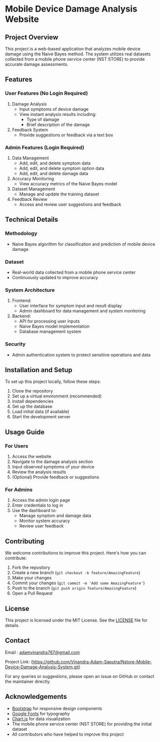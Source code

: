 # Mobile Device Damage Analysis Website

## Project Overview

This project is a web-based application that analyzes mobile device damage using the Naive Bayes method. The system utilizes real datasets collected from a mobile phone service center (NST STORE) to provide accurate damage assessments.

## Features

### User Features (No Login Required)
1. Damage Analysis
   - Input symptoms of device damage
   - View instant analysis results including:
     - Type of damage
     - Brief description of the damage
2. Feedback System
   - Provide suggestions or feedback via a text box

### Admin Features (Login Required)
1. Data Management
   - Add, edit, and delete symptom data
   - Add, edit, and delete symptom option data
   - Add, edit, and delete damage data
2. Accuracy Monitoring
   - View accuracy metrics of the Naive Bayes model
3. Dataset Management
   - Manage and update the training dataset
4. Feedback Review
   - Access and review user suggestions and feedback

## Technical Details

### Methodology
- Naive Bayes algorithm for classification and prediction of mobile device damage

### Dataset
- Real-world data collected from a mobile phone service center
- Continuously updated to improve accuracy

### System Architecture
1. Frontend:
   - User interface for symptom input and result display
   - Admin dashboard for data management and system monitoring
2. Backend:
   - API for processing user inputs
   - Naive Bayes model implementation
   - Database management system

### Security
- Admin authentication system to protect sensitive operations and data

## Installation and Setup

To set up this project locally, follow these steps:

1. Clone the repository
2. Set up a virtual environment (recommended)
3. Install dependencies
4. Set up the database
5. Load initial data (if available)
6. Start the development server

## Usage Guide

### For Users
1. Access the website
2. Navigate to the damage analysis section
3. Input observed symptoms of your device
4. Review the analysis results
5. (Optional) Provide feedback or suggestions

### For Admins
1. Access the admin login page
2. Enter credentials to log in
3. Use the dashboard to:
   - Manage symptom and damage data
   - Monitor system accuracy
   - Review user feedback

## Contributing

We welcome contributions to improve this project. Here's how you can contribute:

1. Fork the repository
2. Create a new branch (`git checkout -b feature/AmazingFeature`)
3. Make your changes
4. Commit your changes (`git commit -m 'Add some AmazingFeature'`)
5. Push to the branch (`git push origin feature/AmazingFeature`)
6. Open a Pull Request

## License

This project is licensed under the MIT License. See the [LICENSE](LICENSE) file for details.


## Contact

Email : adamvinandra767@gmail.com

Project Link: (https://github.com/Vinandra-Adam-Saputra/Nstore-Mobile-Device-Damage-Analysis-System.git)

For any queries or suggestions, please open an issue on GitHub or contact the maintainer directly.

## Acknowledgements

- [Bootstrap](https://getbootstrap.com/) for responsive design components 
- [Google Fonts](https://fonts.google.com/) for typography 
- [Chart.js](https://www.chartjs.org/) for data visualization 
- The mobile phone service center (NST STORE) for providing the initial dataset
- All contributors who have helped to improve this project
